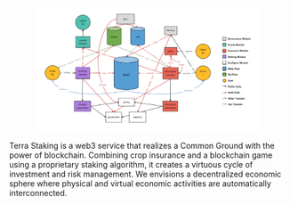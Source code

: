 <!-- markdownlint-disable-next-line -->
<p align="center"><img src="https://github.com/terra-staking/.github/blob/main/assets/module_figure.png" width="80%"></p>
<p>Terra Staking is a web3 service that realizes a Common Ground with the power of blockchain.
Combining crop insurance and a blockchain game using a proprietary staking algorithm, it creates a virtuous cycle of investment and risk management. 
We envisions a decentralized economic sphere where physical and virtual economic activities are automatically interconnected.</p>
